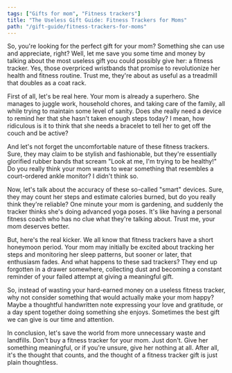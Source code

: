```yaml
---
tags: ["Gifts for mom", "Fitness trackers"]
title: "The Useless Gift Guide: Fitness Trackers for Moms"
path: "/gift-guide/fitness-trackers-for-moms"
---
```


So, you're looking for the perfect gift for your mom? Something she can use and appreciate, right? Well, let me save you some time and money by talking about the most useless gift you could possibly give her: a fitness tracker. Yes, those overpriced wristbands that promise to revolutionize her health and fitness routine. Trust me, they're about as useful as a treadmill that doubles as a coat rack.

First of all, let's be real here. Your mom is already a superhero. She manages to juggle work, household chores, and taking care of the family, all while trying to maintain some level of sanity. Does she really need a device to remind her that she hasn't taken enough steps today? I mean, how ridiculous is it to think that she needs a bracelet to tell her to get off the couch and be active?

And let's not forget the uncomfortable nature of these fitness trackers. Sure, they may claim to be stylish and fashionable, but they're essentially glorified rubber bands that scream "Look at me, I'm trying to be healthy!" Do you really think your mom wants to wear something that resembles a court-ordered ankle monitor? I didn't think so.

Now, let's talk about the accuracy of these so-called "smart" devices. Sure, they may count her steps and estimate calories burned, but do you really think they're reliable? One minute your mom is gardening, and suddenly the tracker thinks she's doing advanced yoga poses. It's like having a personal fitness coach who has no clue what they're talking about. Trust me, your mom deserves better.

But, here's the real kicker. We all know that fitness trackers have a short honeymoon period. Your mom may initially be excited about tracking her steps and monitoring her sleep patterns, but sooner or later, that enthusiasm fades. And what happens to these sad trackers? They end up forgotten in a drawer somewhere, collecting dust and becoming a constant reminder of your failed attempt at giving a meaningful gift.

So, instead of wasting your hard-earned money on a useless fitness tracker, why not consider something that would actually make your mom happy? Maybe a thoughtful handwritten note expressing your love and gratitude, or a day spent together doing something she enjoys. Sometimes the best gift we can give is our time and attention.

In conclusion, let's save the world from more unnecessary waste and landfills. Don't buy a fitness tracker for your mom. Just don't. Give her something meaningful, or if you're unsure, give her nothing at all. After all, it's the thought that counts, and the thought of a fitness tracker gift is just plain thoughtless.